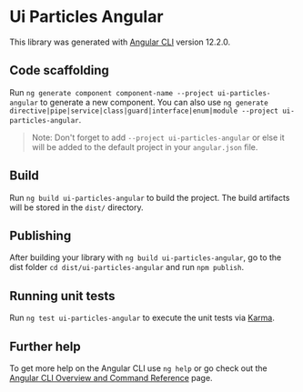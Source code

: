 # Ui Particles Angular

This library was generated with [Angular CLI](https://github.com/angular/angular-cli) version 12.2.0.

## Code scaffolding

Run `ng generate component component-name --project ui-particles-angular` to generate a new component. You can also use `ng generate directive|pipe|service|class|guard|interface|enum|module --project ui-particles-angular`.

> Note: Don't forget to add `--project ui-particles-angular` or else it will be added to the default project in your `angular.json` file.

## Build

Run `ng build ui-particles-angular` to build the project. The build artifacts will be stored in the `dist/` directory.

## Publishing

After building your library with `ng build ui-particles-angular`, go to the dist folder `cd dist/ui-particles-angular` and run `npm publish`.

## Running unit tests

Run `ng test ui-particles-angular` to execute the unit tests via [Karma](https://karma-runner.github.io).

## Further help

To get more help on the Angular CLI use `ng help` or go check out the [Angular CLI Overview and Command Reference](https://angular.io/cli) page.
